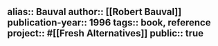 alias:: Bauval
author:: [[Robert Bauval]] 
publication-year:: 1996
tags:: book, reference
project:: #[[Fresh Alternatives]] 
public:: true
-